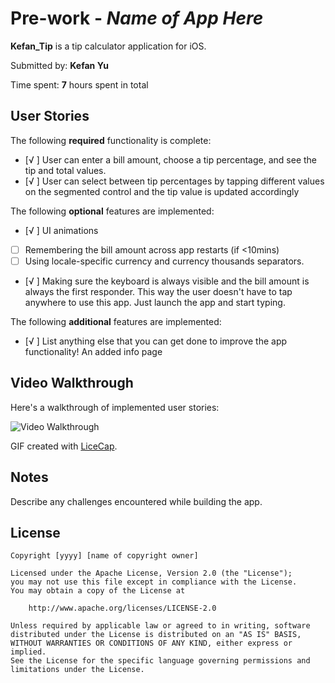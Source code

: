 # Pre-work - *Name of App Here*

**Kefan_Tip** is a tip calculator application for iOS.

Submitted by: **Kefan Yu**

Time spent: **7** hours spent in total

## User Stories

The following **required** functionality is complete:

* [√ ] User can enter a bill amount, choose a tip percentage, and see the tip and total values.
* [√ ] User can select between tip percentages by tapping different values on the segmented control and the tip value is updated accordingly

The following **optional** features are implemented:

* [√ ] UI animations
* [ ] Remembering the bill amount across app restarts (if <10mins)
* [ ] Using locale-specific currency and currency thousands separators.
* [√ ] Making sure the keyboard is always visible and the bill amount is always the first responder. This way the user doesn't have to tap anywhere to use this app. Just launch the app and start typing.

The following **additional** features are implemented:

- [√ ] List anything else that you can get done to improve the app functionality!
An added info page

## Video Walkthrough

Here's a walkthrough of implemented user stories:

<img src='http://i.imgur.com/link/to/your/gif/file.gif' title='Video Walkthrough' width='' alt='Video Walkthrough' />

GIF created with [LiceCap](http://www.cockos.com/licecap/).

## Notes

Describe any challenges encountered while building the app.

## License

    Copyright [yyyy] [name of copyright owner]

    Licensed under the Apache License, Version 2.0 (the "License");
    you may not use this file except in compliance with the License.
    You may obtain a copy of the License at

        http://www.apache.org/licenses/LICENSE-2.0

    Unless required by applicable law or agreed to in writing, software
    distributed under the License is distributed on an "AS IS" BASIS,
    WITHOUT WARRANTIES OR CONDITIONS OF ANY KIND, either express or implied.
    See the License for the specific language governing permissions and
    limitations under the License.
